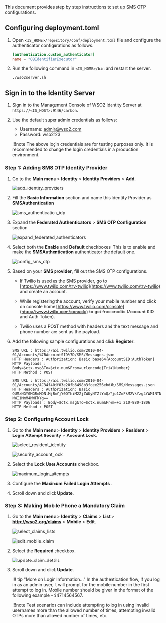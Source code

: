 This document provides step by step instructions to set up SMS OTP configurations.

## Configuring deployment.toml

1. Open `<IS_HOME>/repository/conf/deployment.toml` file and configure the authenticator configurations as follows.

     ``` toml
     [authentication.custom_authenticator]
     name = "OBIdentifierExecutor"
     ```

2. Run the following command in `<IS_HOME>/bin` and restart the server.

     ``` bash
     ./wso2server.sh 
     ```
   
## Sign in to the Identity Server

1. Sign in to the Management Console of WSO2 Identity Server at `https://<IS_HOST>:9446/carbon`.

2. Use the default super admin credentials as follows:
    - Username: admin@wso2.com
    - Password: wso2123

    !!!note
        The above login credentials are for testing purposes only. It is recommended to change the login credentials in
        a production environment.

### Step 1: Adding SMS OTP Identity Provider

1. Go to the **Main menu** > **Identity** > **Identity Providers** > **Add**.

      ![add_identity_providers](../assets/img/get-started/quick-start-guide/go-to-add-identity-providers.png)

2. Fill the **Basic Information** section and name this Identity Provider as **SMSAuthentication**

      ![sms_authentication_idp](../assets/img/get-started/quick-start-guide/sms-authentication-idp.png)

3. Expand the **Federated Authenticators** > **SMS OTP Configuration** section

      ![expand_federated_authenticators](../assets/img/get-started/quick-start-guide/expand-federated-authenticators.png)

4. Select both the **Enable** and **Default** checkboxes. This is to enable and make the **SMSAuthentication** authenticator the default one.

      ![config_sms_otp](../assets/img/get-started/quick-start-guide/config-sms-otp.png)

5. Based on your **SMS provider**, fill out the SMS OTP configurations.

    - If Twilio is used as the SMS provider, go to [https://www.twilio.com/try-twilio](https://www.twilio.com/try-twilio) and create an account.

    - While registering the account, verify your mobile number and click on console home [https://www.twilio.com/console](https://www.twilio.com/console)
      to get free credits (Account SID and Auth Token).

    - Twilio uses a POST method with headers and the text message and phone number are sent as the payload.

6. Add the following sample configurations and click **Register**.

     ``` tab="Format"
     SMS URL : https://api.twilio.com/2010-04-01/Accounts/%7BAccountSID%7D/SMS/Messages.json
     HTTP Headers : Authorization: Basic base64{AccountSID:AuthToken}
     HTTP Payloads : Body=$ctx.msg&To=$ctx.num&From=urlencode{TrialNumber}
     HTTP Method : POST
     ```

     ``` tab="Sample"
     SMS URL : https://api.twilio.com/2010-04-01/Accounts/AC34f40df03e20fb6498b3fcee256ebd3b/SMS/Messages.json
     HTTP Headers : Authorization: Basic QUMzNGY0MGRmMDNlMjBmYjY0OThiM2ZjZWUyNTZlYmQzYjo1ZmFkM2VkYzg4YWM1NTNiMmFiZjc4 NWI1MmM4MWFkYg==
     HTTP Payloads : Body=$ctx.msg&To=$ctx.num&From=+1 210-880-1806
     HTTP Method : POST
     ```

### Step 2: Configuring Account Lock

1. Go to the **Main menu** > **Identity** > **Identity Providers** > **Resident** > **Login Attempt Security** > **Account Lock**.

      ![select_resident_identity](../assets/img/get-started/quick-start-guide/go-to-resident-identity-providers.png)

      ![security_account_lock](../assets/img/get-started/quick-start-guide/login-security-account-lock.png)

2. Select the **Lock User Accounts** checkbox.

      ![maximum_login_attempts](../assets/img/get-started/quick-start-guide/maximum-failed-login-attempts.png)

3. Configure the **Maximum Failed Login Attempts** .

4. Scroll down and click **Update**.

### Step 3: Making Mobile Phone a Mandatory Claim

1. Go to the **Main menu** > **Identity** > **Claims** > **List** > **http://wso2.org/claims** > **Mobile** > **Edit**.

      ![select_claims_lists](../assets/img/get-started/quick-start-guide/go-to-claims-lists.png)

      ![edit_mobile_claim](../assets/img/get-started/quick-start-guide/edit-mobile-claim.png)

2. Select the **Required** checkbox.

      ![update_claim_details](../assets/img/get-started/quick-start-guide/update-local-claim-details.png)

3. Scroll down and click **Update**.

    !!! tip "More on Login Information..."
         In the authentication flow, if you log in as an admin user, it will prompt for the mobile number in the first
         attempt to log in. Mobile number should be given in the format of the following example - 94714564567.

    !!!note 
         Test  scenarios can include attempting to log in using invalid usernames more than the allowed number of times, attempting
         invalid OTPs more than allowed number of times, etc.
